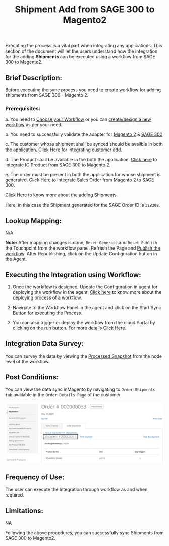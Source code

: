 ﻿---
title: "Shipment Add from SAGE 300 to Magento2"
toc: true
tag: developers
category: "Integration"
deprecated: 
    url: "/processflow/overview-of-processflow"
    title: "Overview of ProcessFlow"
menus: 
    sagemagentointegration:
        title: "Shipment Add"
        icon: fa fa-wpexplorer
        identifier: sage300magentoshipment
---

Executing the process is a vital part when integrating any applications. This section of the document will let the users understand how the integration for the adding **Shipments** can be executed using a workflow from SAGE 300 to Magento2. 

## Brief Description:

Before executing the sync process you need to create workflow for adding shipments from SAGE 300 - Magento 2. 

### Prerequisites:

a. You need to [Choose your Workflow](/workflow/steps-to-choose-your-workflow/) or you can [create/design a new workflow](/workflow/steps-to-create-your-first-workflow/) as per your need.

b. You need to successfully validate the adapter for [Magento 2](/connectors/magento2/) & [SAGE 300](/connectors/sage300/)  

c. The customer whose shipment shall be synced should be availble in both the application. [Click Here](/integration/customer-add/) for integrating customer add.

d. The Product shall be available in the both the application. [Click here](/integration/ic-product-add/) to integrate IC Product from SAGE 300 to Magento 2.

e. The order must be present in both the application for whose shipment is generated. [Click Here](/integration/sales-order-add/) to integrate Sales Order from Magento 2 to SAGE 300.

[Click Here](http://help.sage300.com/en-us/2017/web/Subsystems/OE/Content/Transactions/ShipmentsAndInvoices/ShippingOrdersAndItems.htm) to know more about the adding Shipments.

Here, in this case the Shipment generated for the SAGE Order ID is `318209`.

## Lookup Mapping: 

N/A

**Note:** After mapping changes is done, `Reset Generate` and `Reset Publish` the Touchpoint from the workflow panel. Refresh the Page and [Publish the workflow](/workflow/deploying-and-executing/#publishing-a-workflow). After Republishing, click on the Update Configuration button in the Agent.


## Executing the Integration using Workflow:

1.	Once the workflow is designed, Update the Configuration in agent for deploying the workflow in the agent. [Click here](/workflow/deploying-and-executing/) to know more about the deploying process of a workflow.

2.	Navigate to the Workflow Panel in the agent and click on the Start Sync Button for executing the Process.

3. You can also trigger or deploy the workflow from the cloud Portal by clicking on the run button. For more details [Click Here](/workflow/deploying-and-executing/#executing-the-workflow).

## Integration Data Survey:

You can survey the data by viewing the [Processed Snapshot](/workflow/list-of-snapshot/)  from the node level of the workflow.

## Post Conditions:
You can view the data sync inMagento by navigating to `Order Shipments tab` available in the `Order Details Page` of the customer.

![shipadd11](/staticfiles/integration/Sage300-Magento/shipadd11.PNG)

## Frequency of Use:

The user can execute the Integration through workflow as and when required. 

## Limitations:
NA

Following the above procedures, you can successfully sync Shipments from SAGE 300 to Magento2.